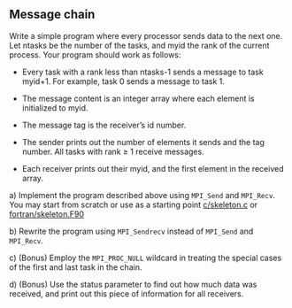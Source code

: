 ## Message chain

Write a simple program where every processor sends data to the next
one. Let ntasks be the number of the tasks, and myid the rank of the
current process. Your program should work as follows:
    
- Every task with a rank less than ntasks-1 sends a message to task
  myid+1.  For example, task 0 sends a message to task 1.
  
- The message content is an integer array where each element is
  initialized to myid.
  
- The message tag is the receiver’s id number.

- The sender prints out the number of elements it sends and the tag
  number.  All tasks with rank &ge; 1 receive messages.
  
- Each receiver prints out their myid, and the first element in the
  received array.

a) Implement the program described above using `MPI_Send` and
   `MPI_Recv`. You may start from scratch or use as a starting point
   [c/skeleton.c](c/skeleton.c) or
   [fortran/skeleton.F90](fortran/skeleton.F90)

b) Rewrite the program using `MPI_Sendrecv` instead of `MPI_Send` and
   `MPI_Recv`.

c) (Bonus) Employ the `MPI_PROC_NULL` wildcard in treating the special
   cases of the first and last task in the chain.
   
d) (Bonus) Use the status parameter to find out how much data was
   received, and print out this piece of information for all
   receivers.

